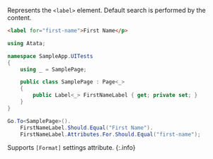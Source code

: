 Represents the `<label>` element. Default search is performed by the content.

```html
<label for="first-name">First Name</p>
```
```cs
using Atata;

namespace SampleApp.UITests
{
    using _ = SamplePage;

    public class SamplePage : Page<_>
    {
        public Label<_> FirstNameLabel { get; private set; }
    }
}
```
```cs
Go.To<SamplePage>().
    FirstNameLabel.Should.Equal("First Name").
    FirstNameLabel.Attributes.For.Should.Equal("first-name");
```

Supports `[Format]` settings attribute.
{:.info}